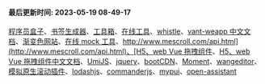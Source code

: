 <!--
 * @Description: 第三方库
 * @Author: panrui
 * @Date: 2021-05-25 14:11:58
 * @LastEditTime: 2023-05-19 08:49:17
 * @LastEditors: panrui
 * 不忘初心,不负梦想
-->

#### 最后更新时间: 2023-05-19 08-49-17

[程序员盒子](https://www.coderutil.com/)、[书签生成器](https://gogoing.work/)、[工具箱](http://www.atoolbox.net/)、[在线工具](https://tool.lu/)、[whistle](http://wproxy.org/whistle/)、[vant-weapp 中文文档](https://www.bookstack.cn/read/vant-weapp-1.10-zh/35fcdee115c961b0.md)、[渐变色网站](https://webgradients.com/)、[在线 mock 工具](http://heymock.uneedcode.com/)、[http://www.mescroll.com/api.html](http://www.mescroll.com/api.html)、[H5、web Vue 拖拽组件](https://github.com/SortableJS/Vue.Draggable)、[H5、web Vue 拖拽组件中文文档](http://www.itxst.com/vue-draggable/tutorial.html)、[UmiJS](https://umijs.org/zh-CN/docs/getting-started)、[jquery](https://jquery.cuishifeng.cn/index.html)、[bootCDN](https://www.bootcdn.cn/all/)、[Moment](http://momentjs.cn/docs/)、[wangeditor](https://www.wangeditor.com/doc/)、[模拟原生滚动插件](https://www.npmjs.com/package/better-scroll)、[lodashjs](https://www.lodashjs.com/)、[commanderjs](https://github.com/tj/commander.js/blob/master/Readme_zh-CN.md#commanderjs)、[mypui](https://mypui.fekit.cn/doc/guide/)、[open-assistant](https://open-assistant.io/zh)
